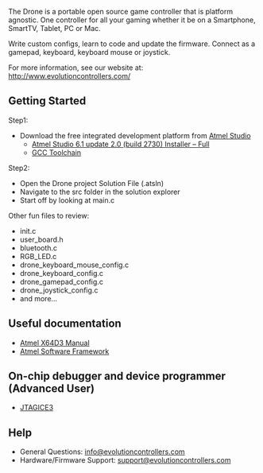﻿The Drone is a portable open source game controller that is platform agnostic. One controller for all your gaming whether it be on a Smartphone, SmartTV, Tablet, PC or Mac. 

Write custom configs, learn to code and update the firmware. Connect as a gamepad, keyboard, keyboard mouse or joystick. 

For more information, see our website at: http://www.evolutioncontrollers.com/

Getting Started
---------------

Step1:

* Download the free integrated development platform from [Atmel Studio](http://www.atmel.com/tools/atmelstudio.aspx?tab=overview)
  * [Atmel Studio 6.1 update 2.0 (build 2730) Installer – Full](http://www.atmel.com/System/BaseForm.aspx?target=tcm:26-49769)
  * [GCC Toolchain](http://www.atmel.com/images/as-avr8-toolchain-msi-snapshot-trunk-6.1.1000-win32.any.x86.msi)

Step2:

* Open the Drone project Solution File (.atsln)
* Navigate to the src folder in the solution explorer
* Start off by looking at main.c

Other fun files to review:

* init.c
* user_board.h
* bluetooth.c
* RGB_LED.c
* drone_keyboard_mouse_config.c
* drone_keyboard_config.c
* drone_gamepad_config.c
* drone_joystick_config.c
* and more...

Useful documentation
---------------------

* [Atmel X64D3 Manual](http://www.atmel.com/Images/Atmel-8210-8-and-16-bit-AVR-Microcontrollers-XMEGA-D_Manual.pdf)
* [Atmel Software Framework](http://asf.atmel.com/docs/latest/api.html)

On-chip debugger and device programmer (Advanced User)
--------------------------------------------------------

* [JTAGICE3](http://www.atmel.com/tools/JTAGICE3.aspx)

Help
----

* General Questions: info@evolutioncontrollers.com
* Hardware/Firmware Support: support@evolutioncontrollers.com
